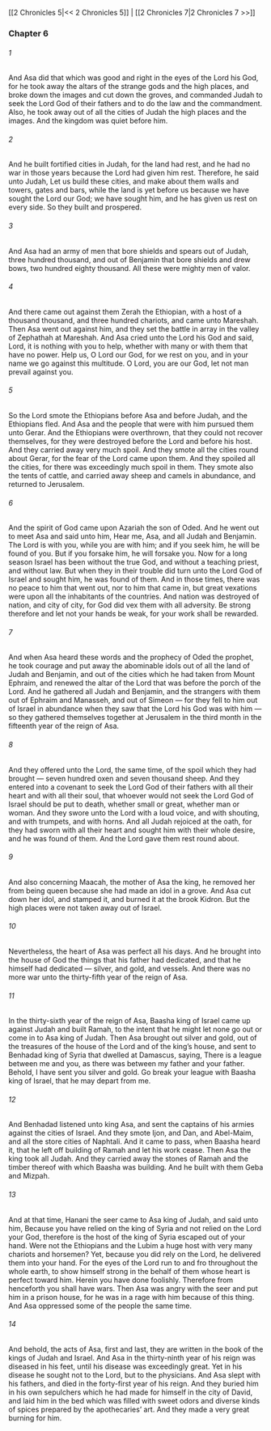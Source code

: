 [[2 Chronicles 5|<< 2 Chronicles 5]]  |  [[2 Chronicles 7|2 Chronicles 7 >>]]

### Chapter 6
###### 1
And Asa did that which was good and right in the eyes of the Lord his God, for he took away the altars of the strange gods and the high places, and broke down the images and cut down the groves, and commanded Judah to seek the Lord God of their fathers and to do the law and the commandment. Also, he took away out of all the cities of Judah the high places and the images. And the kingdom was quiet before him.

###### 2
And he built fortified cities in Judah, for the land had rest, and he had no war in those years because the Lord had given him rest. Therefore, he said unto Judah, Let us build these cities, and make about them walls and towers, gates and bars, while the land is yet before us because we have sought the Lord our God; we have sought him, and he has given us rest on every side. So they built and prospered.

###### 3
And Asa had an army of men that bore shields and spears out of Judah, three hundred thousand, and out of Benjamin that bore shields and drew bows, two hundred eighty thousand. All these were mighty men of valor.

###### 4
And there came out against them Zerah the Ethiopian, with a host of a thousand thousand, and three hundred chariots, and came unto Mareshah. Then Asa went out against him, and they set the battle in array in the valley of Zephathah at Mareshah. And Asa cried unto the Lord his God and said, Lord, it is nothing with you to help, whether with many or with them that have no power. Help us, O Lord our God, for we rest on you, and in your name we go against this multitude. O Lord, you are our God, let not man prevail against you.

###### 5
So the Lord smote the Ethiopians before Asa and before Judah, and the Ethiopians fled. And Asa and the people that were with him pursued them unto Gerar. And the Ethiopians were overthrown, that they could not recover themselves, for they were destroyed before the Lord and before his host. And they carried away very much spoil. And they smote all the cities round about Gerar, for the fear of the Lord came upon them. And they spoiled all the cities, for there was exceedingly much spoil in them. They smote also the tents of cattle, and carried away sheep and camels in abundance, and returned to Jerusalem.

###### 6
And the spirit of God came upon Azariah the son of Oded. And he went out to meet Asa and said unto him, Hear me, Asa, and all Judah and Benjamin. The Lord is with you, while you are with him; and if you seek him, he will be found of you. But if you forsake him, he will forsake you. Now for a long season Israel has been without the true God, and without a teaching priest, and without law. But when they in their trouble did turn unto the Lord God of Israel and sought him, he was found of them. And in those times, there was no peace to him that went out, nor to him that came in, but great vexations were upon all the inhabitants of the countries. And nation was destroyed of nation, and city of city, for God did vex them with all adversity. Be strong therefore and let not your hands be weak, for your work shall be rewarded.

###### 7
And when Asa heard these words and the prophecy of Oded the prophet, he took courage and put away the abominable idols out of all the land of Judah and Benjamin, and out of the cities which he had taken from Mount Ephraim, and renewed the altar of the Lord that was before the porch of the Lord. And he gathered all Judah and Benjamin, and the strangers with them out of Ephraim and Manasseh, and out of Simeon — for they fell to him out of Israel in abundance when they saw that the Lord his God was with him — so they gathered themselves together at Jerusalem in the third month in the fifteenth year of the reign of Asa.

###### 8
And they offered unto the Lord, the same time, of the spoil which they had brought — seven hundred oxen and seven thousand sheep. And they entered into a covenant to seek the Lord God of their fathers with all their heart and with all their soul, that whoever would not seek the Lord God of Israel should be put to death, whether small or great, whether man or woman. And they swore unto the Lord with a loud voice, and with shouting, and with trumpets, and with horns. And all Judah rejoiced at the oath, for they had sworn with all their heart and sought him with their whole desire, and he was found of them. And the Lord gave them rest round about.

###### 9
And also concerning Maacah, the mother of Asa the king, he removed her from being queen because she had made an idol in a grove. And Asa cut down her idol, and stamped it, and burned it at the brook Kidron. But the high places were not taken away out of Israel.

###### 10
Nevertheless, the heart of Asa was perfect all his days. And he brought into the house of God the things that his father had dedicated, and that he himself had dedicated — silver, and gold, and vessels. And there was no more war unto the thirty-fifth year of the reign of Asa.

###### 11
In the thirty-sixth year of the reign of Asa, Baasha king of Israel came up against Judah and built Ramah, to the intent that he might let none go out or come in to Asa king of Judah. Then Asa brought out silver and gold, out of the treasures of the house of the Lord and of the king’s house, and sent to Benhadad king of Syria that dwelled at Damascus, saying, There is a league between me and you, as there was between my father and your father. Behold, I have sent you silver and gold. Go break your league with Baasha king of Israel, that he may depart from me.

###### 12
And Benhadad listened unto king Asa, and sent the captains of his armies against the cities of Israel. And they smote Ijon, and Dan, and Abel-Maim, and all the store cities of Naphtali. And it came to pass, when Baasha heard it, that he left off building of Ramah and let his work cease. Then Asa the king took all Judah. And they carried away the stones of Ramah and the timber thereof with which Baasha was building. And he built with them Geba and Mizpah.

###### 13
And at that time, Hanani the seer came to Asa king of Judah, and said unto him, Because you have relied on the king of Syria and not relied on the Lord your God, therefore is the host of the king of Syria escaped out of your hand. Were not the Ethiopians and the Lubim a huge host with very many chariots and horsemen? Yet, because you did rely on the Lord, he delivered them into your hand. For the eyes of the Lord run to and fro throughout the whole earth, to show himself strong in the behalf of them whose heart is perfect toward him. Herein you have done foolishly. Therefore from henceforth you shall have wars. Then Asa was angry with the seer and put him in a prison house, for he was in a rage with him because of this thing. And Asa oppressed some of the people the same time.

###### 14
And behold, the acts of Asa, first and last, they are written in the book of the kings of Judah and Israel. And Asa in the thirty-ninth year of his reign was diseased in his feet, until his disease was exceedingly great. Yet in his disease he sought not to the Lord, but to the physicians. And Asa slept with his fathers, and died in the forty-first year of his reign. And they buried him in his own sepulchers which he had made for himself in the city of David, and laid him in the bed which was filled with sweet odors and diverse kinds of spices prepared by the apothecaries’ art. And they made a very great burning for him.